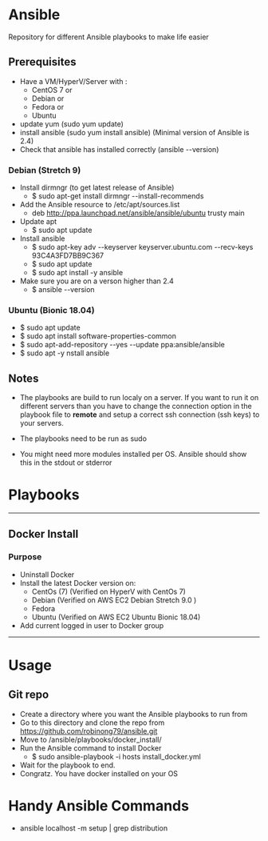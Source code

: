 # Ansible
Repository for different Ansible playbooks to make life easier

## Prerequisites
- Have a VM/HyperV/Server with :
    - CentOS 7 or
    - Debian or
    - Fedora or
    - Ubuntu
- update yum (sudo yum update)
- install ansible (sudo yum install ansible) (Minimal version of Ansible is 2.4)
- Check that ansible has installed correctly (ansible --version)

### Debian (Stretch 9)
- Install dirmngr (to get latest release of Ansible)
    - $ sudo apt-get install dirmngr --install-recommends
- Add the Ansible resource to /etc/apt/sources.list
    - deb http://ppa.launchpad.net/ansible/ansible/ubuntu trusty main
- Update apt
    - $ sudo apt update    
- Install ansible
    - $ sudo apt-key adv --keyserver keyserver.ubuntu.com --recv-keys 93C4A3FD7BB9C367
    - $ sudo apt update
    - $ sudo apt install -y ansible
- Make sure you are on a verson higher than 2.4
    - $ ansible --version

### Ubuntu (Bionic 18.04)
- $ sudo apt update
- $ sudo apt install software-properties-common
- $ sudo apt-add-repository --yes --update ppa:ansible/ansible
- $ sudo apt -y nstall ansible

## Notes
- The playbooks are build to run localy on a server. If you want to run it on different servers than you have to change the connection option in the playbook file to **remote** and setup a correct ssh connection (ssh keys) to your servers.

- The playbooks need to be run as sudo

- You might need more modules installed per OS. Ansible should show this in the stdout or stderror

# Playbooks

---

## Docker Install

### Purpose
- Uninstall Docker
- Install the latest Docker version on:
    - CentOs (7) (Verified on HyperV with CentOs 7)
    - Debian (Verified on AWS EC2 Debian Stretch 9.0 )
    - Fedora
    - Ubuntu (Verified on AWS EC2 Ubuntu Bionic 18.04)
- Add current logged in user to Docker group

---

# Usage

## Git repo
- Create a directory where you want the Ansible playbooks to run from
- Go to this directory and clone the repo from https://github.com/robinong79/ansible.git
- Move to /ansible/playbooks/docker_install/
- Run the Ansible command to install Docker
    - $ sudo ansible-playbook -i hosts install_docker.yml
- Wait for the playbook to end.
- Congratz. You have docker installed on your OS

# Handy Ansible Commands
- ansible localhost -m setup | grep distribution




